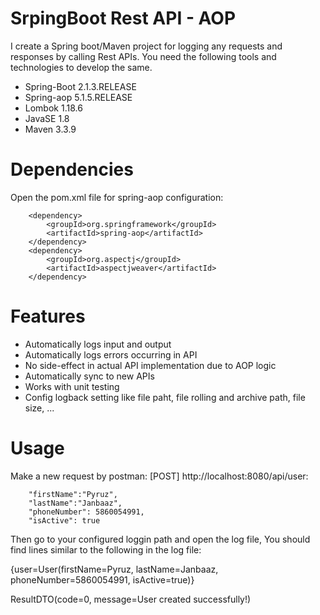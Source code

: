 # SrpingBoot Rest API - AOP

I create a Spring boot/Maven project for logging any requests and responses by calling Rest APIs. You need the following tools and technologies to develop the same.
- Spring-Boot 2.1.3.RELEASE
- Spring-aop 5.1.5.RELEASE
- Lombok 1.18.6
- JavaSE 1.8
- Maven 3.3.9

# Dependencies
Open the pom.xml file for spring-aop configuration:

        <dependency>
            <groupId>org.springframework</groupId>
            <artifactId>spring-aop</artifactId>
        </dependency>
        <dependency>
            <groupId>org.aspectj</groupId>
            <artifactId>aspectjweaver</artifactId>
        </dependency>

# Features

- Automatically logs input and output
- Automatically logs errors occurring in API
- No side-effect in actual API implementation due to AOP logic
- Automatically sync to new APIs
- Works with unit testing
- Config logback setting like file paht, file rolling and archive path, file size, ...


# Usage

Make a new request by postman: [POST] http://localhost:8080/api/user:

        "firstName":"Pyruz",
        "lastName":"Janbaaz",
        "phoneNumber": 5860054991,
        "isActive": true
    
Then go to your configured loggin path and open the log file, You should find lines similar to the following in the log file:

{user=User(firstName=Pyruz, lastName=Janbaaz, phoneNumber=5860054991, isActive=true)}

ResultDTO(code=0, message=User created successfully!)
  
